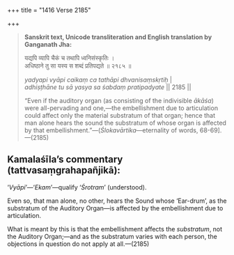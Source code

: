 +++
title = "1416 Verse 2185"

+++
> **Sanskrit text, Unicode transliteration and English translation by Ganganath Jha:** 
>
> यद्यपि व्यापि चैकं च तथापि ध्वनिसंस्कृतिः ।  
> अधिष्ठाने तु सा यस्य स शब्दं प्रतिपद्यते ॥ २१८५ ॥ 
>
> *yadyapi vyāpi caikaṃ ca tathāpi dhvanisaṃskṛtiḥ* \|  
> *adhiṣṭhāne tu sā yasya sa śabdaṃ pratipadyate* \|\| 2185 \|\| 
>
> “Even if the auditory organ (as consisting of the indivisible *ākāśa*) were all-pervading and one,—the embellishment due to articulation could affect only the material substratum of that organ; hence that man alone hears the sound the substratum of whose organ is affected by that embellishment.”—(*Ślokavārtika*—eternality of words, 68-69].—(2185)



## Kamalaśīla’s commentary (tattvasaṃgrahapañjikā):

‘*Vyāpi*’—‘*Ekam*’—qualify ‘*Śrotram*’ (understood).

Even so, that man alone, no other, hears the Sound whose ‘Ear-drum’, as the substratum of the Auditory Organ—is affected by the embellishment due to articulation.

What is meant by this is that the embellishment affects the *substratum*, not the Auditory Organ;—and as the substratum varies with each person, the objections in question do not apply at all.—(2185)


